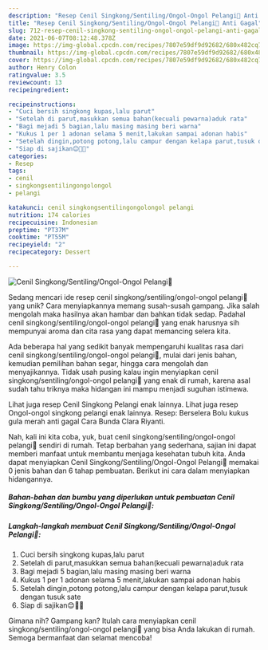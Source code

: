 ```yaml
---
description: "Resep Cenil Singkong/Sentiling/Ongol-Ongol Pelangi🌈 Anti Gagal"
title: "Resep Cenil Singkong/Sentiling/Ongol-Ongol Pelangi🌈 Anti Gagal"
slug: 712-resep-cenil-singkong-sentiling-ongol-ongol-pelangi-anti-gagal
date: 2021-06-07T08:12:48.378Z
image: https://img-global.cpcdn.com/recipes/7807e59df9d92682/680x482cq70/cenil-singkongsentilingongol-ongol-pelangi🌈-foto-resep-utama.jpg
thumbnail: https://img-global.cpcdn.com/recipes/7807e59df9d92682/680x482cq70/cenil-singkongsentilingongol-ongol-pelangi🌈-foto-resep-utama.jpg
cover: https://img-global.cpcdn.com/recipes/7807e59df9d92682/680x482cq70/cenil-singkongsentilingongol-ongol-pelangi🌈-foto-resep-utama.jpg
author: Henry Colon
ratingvalue: 3.5
reviewcount: 13
recipeingredient:

recipeinstructions:
- "Cuci bersih singkong kupas,lalu parut"
- "Setelah di parut,masukkan semua bahan(kecuali pewarna)aduk rata"
- "Bagi mejadi 5 bagian,lalu masing masing beri warna"
- "Kukus 1 per 1 adonan selama 5 menit,lakukan sampai adonan habis"
- "Setelah dingin,potong potong,lalu campur dengan kelapa parut,tusuk dengan tusuk sate"
- "Siap di sajikan😊👩‍🍳"
categories:
- Resep
tags:
- cenil
- singkongsentilingongolongol
- pelangi

katakunci: cenil singkongsentilingongolongol pelangi 
nutrition: 174 calories
recipecuisine: Indonesian
preptime: "PT37M"
cooktime: "PT55M"
recipeyield: "2"
recipecategory: Dessert

---
```



![Cenil Singkong/Sentiling/Ongol-Ongol Pelangi🌈](https://img-global.cpcdn.com/recipes/7807e59df9d92682/680x482cq70/cenil-singkongsentilingongol-ongol-pelangi🌈-foto-resep-utama.jpg)

Sedang mencari ide resep cenil singkong/sentiling/ongol-ongol pelangi🌈 yang unik? Cara menyiapkannya memang susah-susah gampang. Jika salah mengolah maka hasilnya akan hambar dan bahkan tidak sedap. Padahal cenil singkong/sentiling/ongol-ongol pelangi🌈 yang enak harusnya sih mempunyai aroma dan cita rasa yang dapat memancing selera kita.

Ada beberapa hal yang sedikit banyak mempengaruhi kualitas rasa dari cenil singkong/sentiling/ongol-ongol pelangi🌈, mulai dari jenis bahan, kemudian pemilihan bahan segar, hingga cara mengolah dan menyajikannya. Tidak usah pusing kalau ingin menyiapkan cenil singkong/sentiling/ongol-ongol pelangi🌈 yang enak di rumah, karena asal sudah tahu triknya maka hidangan ini mampu menjadi suguhan istimewa.

Lihat juga resep Cenil Singkong Pelangi enak lainnya. Lihat juga resep Ongol-ongol singkong pelangi enak lainnya. Resep: Berselera Bolu kukus gula merah anti gagal Cara Bunda Clara Riyanti.


Nah, kali ini kita coba, yuk, buat cenil singkong/sentiling/ongol-ongol pelangi🌈 sendiri di rumah. Tetap berbahan yang sederhana, sajian ini dapat memberi manfaat untuk membantu menjaga kesehatan tubuh kita. Anda dapat menyiapkan Cenil Singkong/Sentiling/Ongol-Ongol Pelangi🌈 memakai 0 jenis bahan dan 6 tahap pembuatan. Berikut ini cara dalam menyiapkan hidangannya.

<!--inarticleads1-->

##### Bahan-bahan dan bumbu yang diperlukan untuk pembuatan Cenil Singkong/Sentiling/Ongol-Ongol Pelangi🌈:





<!--inarticleads2-->

##### Langkah-langkah membuat Cenil Singkong/Sentiling/Ongol-Ongol Pelangi🌈:

1. Cuci bersih singkong kupas,lalu parut
1. Setelah di parut,masukkan semua bahan(kecuali pewarna)aduk rata
1. Bagi mejadi 5 bagian,lalu masing masing beri warna
1. Kukus 1 per 1 adonan selama 5 menit,lakukan sampai adonan habis
1. Setelah dingin,potong potong,lalu campur dengan kelapa parut,tusuk dengan tusuk sate
1. Siap di sajikan😊👩‍🍳




Gimana nih? Gampang kan? Itulah cara menyiapkan cenil singkong/sentiling/ongol-ongol pelangi🌈 yang bisa Anda lakukan di rumah. Semoga bermanfaat dan selamat mencoba!
